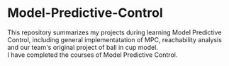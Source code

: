 # Model-Predictive-Control
This repository summarizes my projects during learning Model Predictive Control, including general implementatation of MPC, reachability analysis and our team's original project of ball in cup model.   
I have completed the courses of Model Predictive Control. 
